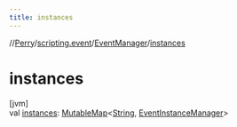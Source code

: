 ```yaml
---
title: instances
---
```

//[Perry](../../../index.html)/[scripting.event](../index.html)/[EventManager](index.html)/[instances](instances.html)



# instances



[jvm]\
val [instances](instances.html): [MutableMap](https://kotlinlang.org/api/latest/jvm/stdlib/kotlin.collections/-mutable-map/index.html)<[String](https://kotlinlang.org/api/latest/jvm/stdlib/kotlin/-string/index.html), [EventInstanceManager](../-event-instance-manager/index.html)>




